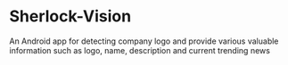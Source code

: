 # Sherlock-Vision
An Android app for detecting company logo and provide various valuable information such as logo, name, description and current trending news
